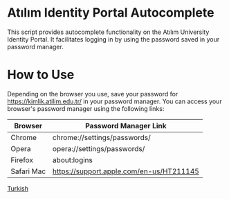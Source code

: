 # Atılım Identity Portal Autocomplete
This script provides autocomplete functionality on the Atılım University Identity Portal. It facilitates logging in by using the password saved in your password manager.

# How to Use
Depending on the browser you use, save your password for https://kimlik.atilim.edu.tr/ in your password manager.
You can access your browser's password manager using the following links:

| Browser | Password Manager Link |
|--------|------------------------------|
| Chrome | chrome://settings/passwords/ |
| Opera | opera://settings/passwords/ |
| Firefox | about:logins |
| Safari Mac | https://support.apple.com/en-us/HT211145 |

[Turkish](https://github.com/babico/atilim-kimlik-autocomplete/blob/main/README.tr.md)
